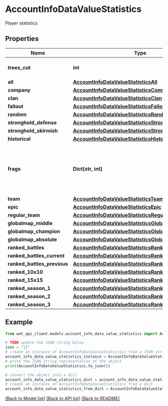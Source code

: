 # AccountInfoDataValueStatistics

Player statistics

## Properties

Name | Type | Description | Notes
------------ | ------------- | ------------- | -------------
**trees_cut** | **int** | Trees knocked down | 
**all** | [**AccountInfoDataValueStatisticsAll**](AccountInfoDataValueStatisticsAll.md) |  | 
**company** | [**AccountInfoDataValueStatisticsCompany**](AccountInfoDataValueStatisticsCompany.md) |  | 
**clan** | [**AccountInfoDataValueStatisticsClan**](AccountInfoDataValueStatisticsClan.md) |  | 
**fallout** | [**AccountInfoDataValueStatisticsFallout**](AccountInfoDataValueStatisticsFallout.md) |  | [optional] 
**random** | [**AccountInfoDataValueStatisticsRandom**](AccountInfoDataValueStatisticsRandom.md) |  | [optional] 
**stronghold_defense** | [**AccountInfoDataValueStatisticsStrongholdDefense**](AccountInfoDataValueStatisticsStrongholdDefense.md) |  | 
**stronghold_skirmish** | [**AccountInfoDataValueStatisticsStrongholdSkirmish**](AccountInfoDataValueStatisticsStrongholdSkirmish.md) |  | 
**historical** | [**AccountInfoDataValueStatisticsHistorical**](AccountInfoDataValueStatisticsHistorical.md) |  | 
**frags** | **Dict[str, int]** | Number and models of vehicles destroyed by a player. Player&#39;s private data. | 
**team** | [**AccountInfoDataValueStatisticsTeam**](AccountInfoDataValueStatisticsTeam.md) |  | 
**epic** | [**AccountInfoDataValueStatisticsEpic**](AccountInfoDataValueStatisticsEpic.md) |  | [optional] 
**regular_team** | [**AccountInfoDataValueStatisticsRegularTeam**](AccountInfoDataValueStatisticsRegularTeam.md) |  | 
**globalmap_middle** | [**AccountInfoDataValueStatisticsGlobalmapMiddle**](AccountInfoDataValueStatisticsGlobalmapMiddle.md) |  | [optional] 
**globalmap_champion** | [**AccountInfoDataValueStatisticsGlobalmapChampion**](AccountInfoDataValueStatisticsGlobalmapChampion.md) |  | [optional] 
**globalmap_absolute** | [**AccountInfoDataValueStatisticsGlobalmapAbsolute**](AccountInfoDataValueStatisticsGlobalmapAbsolute.md) |  | [optional] 
**ranked_battles** | [**AccountInfoDataValueStatisticsRankedBattles**](AccountInfoDataValueStatisticsRankedBattles.md) |  | [optional] 
**ranked_battles_current** | [**AccountInfoDataValueStatisticsRankedBattlesCurrent**](AccountInfoDataValueStatisticsRankedBattlesCurrent.md) |  | [optional] 
**ranked_battles_previous** | [**AccountInfoDataValueStatisticsRankedBattlesPrevious**](AccountInfoDataValueStatisticsRankedBattlesPrevious.md) |  | [optional] 
**ranked_10x10** | [**AccountInfoDataValueStatisticsRanked10x10**](AccountInfoDataValueStatisticsRanked10x10.md) |  | [optional] 
**ranked_15x15** | [**AccountInfoDataValueStatisticsRanked15x15**](AccountInfoDataValueStatisticsRanked15x15.md) |  | [optional] 
**ranked_season_1** | [**AccountInfoDataValueStatisticsRankedSeason1**](AccountInfoDataValueStatisticsRankedSeason1.md) |  | [optional] 
**ranked_season_2** | [**AccountInfoDataValueStatisticsRankedSeason2**](AccountInfoDataValueStatisticsRankedSeason2.md) |  | [optional] 
**ranked_season_3** | [**AccountInfoDataValueStatisticsRankedSeason3**](AccountInfoDataValueStatisticsRankedSeason3.md) |  | [optional] 

## Example

```python
from wot_api_client.models.account_info_data_value_statistics import AccountInfoDataValueStatistics

# TODO update the JSON string below
json = "{}"
# create an instance of AccountInfoDataValueStatistics from a JSON string
account_info_data_value_statistics_instance = AccountInfoDataValueStatistics.from_json(json)
# print the JSON string representation of the object
print(AccountInfoDataValueStatistics.to_json())

# convert the object into a dict
account_info_data_value_statistics_dict = account_info_data_value_statistics_instance.to_dict()
# create an instance of AccountInfoDataValueStatistics from a dict
account_info_data_value_statistics_from_dict = AccountInfoDataValueStatistics.from_dict(account_info_data_value_statistics_dict)
```
[[Back to Model list]](../README.md#documentation-for-models) [[Back to API list]](../README.md#documentation-for-api-endpoints) [[Back to README]](../README.md)


